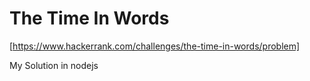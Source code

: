 # The Time In Words
[https://www.hackerrank.com/challenges/the-time-in-words/problem]

My Solution in nodejs